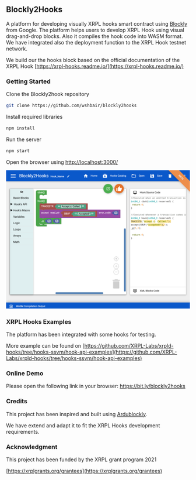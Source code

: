 ## Blockly2Hooks
A platform for developing visually XRPL hooks smart contract using [Blockly][2] from Google. 
The platform helps users to develop XRPL Hook using visual drag-and-drop blocks. Also it compiles the hook code into WASM format.
We have integrated also the deployment function to the XRPL Hook testnet network.

We build our the hooks block based on the official documentation of the XRPL Hook [https://xrpl-hooks.readme.io/](https://xrpl-hooks.readme.io/)

### Getting Started 

Clone the Blockly2hook repository 

```bash
git clone https://github.com/wshbair/blockly2hooks
```

Install required libraries
```bash
npm install
```

Run the server
```bash
npm start
```

Open the browser using [http://localhost:3000/](http://localhost:3000/)

![Blockly2Hook]( blockly2hook_shot.png)

### XRPL Hooks Examples
The platform has been integrated with some hooks for testing. 

More example can be found on [https://github.com/XRPL-Labs/xrpld-hooks/tree/hooks-ssvm/hook-api-examples](https://github.com/XRPL-Labs/xrpld-hooks/tree/hooks-ssvm/hook-api-examples)

### Online Demo
Please open the following link in your browser:
https://bit.ly/blockly2hooks

### Credits
This project has been inspired and built using [Ardublockly][1]. 

We have extend and adapt it to fit the XRPL Hooks development requirements. 

### Acknowledgment 
This project has been funded by the XRPL grant program 2021 

[https://xrplgrants.org/grantees](https://xrplgrants.org/grantees)


[1]: https://github.com/carlosperate/ardublockly
[2]: https://developers.google.com/blockly 
 
